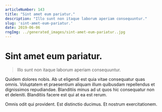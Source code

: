 ```yaml
---
articleNumber: 143
title: "Sint amet eum pariatur."
description: "Illo sunt non itaque laborum aperiam consequuntur."
slug: 'sint-amet-eum-pariatur.'
date: 2019-06-06
rngImg: ../generated_images/sint-amet-eum-pariatur..jpg
---
```


# Sint amet eum pariatur.

> Illo sunt non itaque laborum aperiam consequuntur.

Quidem dolores nobis. Ab ut eligendi est quia vitae consequatur quas omnis. Voluptatem et praesentium aliquam illum quibusdam repellendus et dignissimos repudiandae. Blanditiis minus ad ut quos hic consequatur non et deleniti. Blanditiis facere est qui at ea est rerum.
 Omnis odit qui provident. Est distinctio ducimus. Et nostrum exercitationem.

